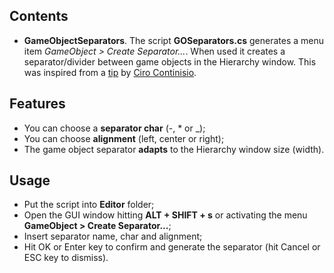 ## Contents
- **GameObjectSeparators**. The script **GOSeparators.cs** generates a menu item *GameObject > Create Separator...*. When used it creates a separator/divider between game objects in the Hierarchy window. This was inspired from a [tip](https://twitter.com/CiroContns/status/901932711161589765) by [Ciro Continisio](https://twitter.com/CiroContns).
## Features
- You can choose a **separator char** (-, * or _);
- You can choose **alignment** (left, center or right);
- The game object separator **adapts** to the Hierarchy window size (width).
## Usage
- Put the script into **Editor** folder;
- Open the GUI window hitting **ALT + SHIFT + s** or activating the menu **GameObject > Create Separator...**;
- Insert separator name, char and alignment;
- Hit OK or Enter key to confirm and generate the separator (hit Cancel or ESC key to dismiss).

